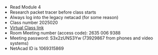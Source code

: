 * Read Module 4
* Research packet tracer before class starts
* Always log into the legacy netacad (for some reason)
* Class number 2025020
* [Virtual Class link](https://usg01.safelinks.protection.office365.us/?url=https%3A%2F%2Fprofessorbarron-141.my.webex.com%2Fprofessorbarron-141.my%2Fj.php%3FMTID%3Dm549cd415933f4bbc90ec3b69d26e1973&data=05%7C02%7Cvictoria.livingston%40usmc.mil%7C0f51016e2410436a127308dc46d4191)
* Room Meeting number (access code): 2635 006 9388 
* Meeting password: S3x2zUNS3Yw (73929867 from phones and video systems)
* NetAcad ID is 1069315869
